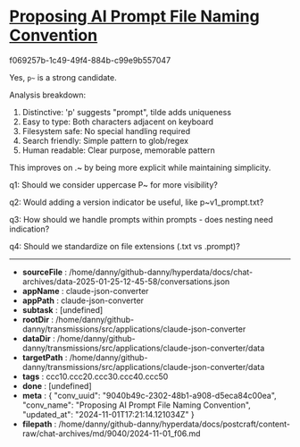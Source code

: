 # [Proposing AI Prompt File Naming Convention](https://claude.ai/chat/9040b49c-2302-48b1-a908-d5eca84c00ea)

f069257b-1c49-49f4-884b-c99e9b557047

 Yes, `p~` is a strong candidate.

Analysis breakdown:
1. Distinctive: 'p' suggests "prompt", tilde adds uniqueness
2. Easy to type: Both characters adjacent on keyboard
3. Filesystem safe: No special handling required
4. Search friendly: Simple pattern to glob/regex
5. Human readable: Clear purpose, memorable pattern

This improves on .~ by being more explicit while maintaining simplicity.

q1: Should we consider uppercase P~ for more visibility?

q2: Would adding a version indicator be useful, like p~v1_prompt.txt?

q3: How should we handle prompts within prompts - does nesting need indication?

q4: Should we standardize on file extensions (.txt vs .prompt)?

---

* **sourceFile** : /home/danny/github-danny/hyperdata/docs/chat-archives/data-2025-01-25-12-45-58/conversations.json
* **appName** : claude-json-converter
* **appPath** : claude-json-converter
* **subtask** : [undefined]
* **rootDir** : /home/danny/github-danny/transmissions/src/applications/claude-json-converter
* **dataDir** : /home/danny/github-danny/transmissions/src/applications/claude-json-converter/data
* **targetPath** : /home/danny/github-danny/transmissions/src/applications/claude-json-converter/data
* **tags** : ccc10.ccc20.ccc30.ccc40.ccc50
* **done** : [undefined]
* **meta** : {
  "conv_uuid": "9040b49c-2302-48b1-a908-d5eca84c00ea",
  "conv_name": "Proposing AI Prompt File Naming Convention",
  "updated_at": "2024-11-01T17:21:14.121034Z"
}
* **filepath** : /home/danny/github-danny/hyperdata/docs/postcraft/content-raw/chat-archives/md/9040/2024-11-01_f06.md